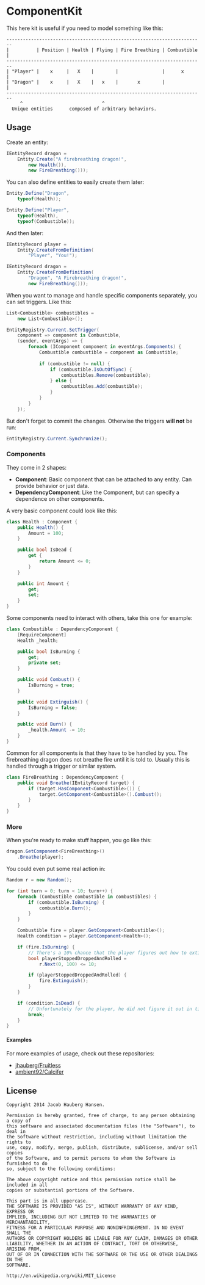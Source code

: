 # ComponentKit

This here kit is useful if you need to model something like this:

	------------------------------------------------------------------------
	|          | Position | Health | Flying | Fire Breathing | Combustible |
	------------------------------------------------------------------------
	| "Player" |    x     |   X    |        |                |      x      |
	| "Dragon" |    x     |   X    |   x    |       x        |             |
	------------------------------------------------------------------------
	     ^                             ^
	  Unique entities      composed of arbitrary behaviors.


## Usage

Create an entity:

```C#
IEntityRecord dragon = 
    Entity.Create("A firebreathing dragon!",
        new Health()),
        new FireBreathing()));
```

You can also define entities to easily create them later:

```C#
Entity.Define("Dragon",
    typeof(Health));

Entity.Define("Player",
    typeof(Health),
    typeof(Combustible));
```

And then later:

```C#
IEntityRecord player =
    Entity.CreateFromDefinition(
        "Player", "You!");

IEntityRecord dragon =
    Entity.CreateFromDefinition(
        "Dragon", "A Firebreathing dragon!",
        new FireBreathing()));
```

When you want to manage and handle specific components separately, you can set triggers. Like this:

```C#
List<Combustible> combustibles = 
    new List<Combustible>();

EntityRegistry.Current.SetTrigger(
    component => component is Combustible,
    (sender, eventArgs) => {
        foreach (IComponent component in eventArgs.Components) {
            Combustible combustible = component as Combustible;
            
            if (combustible != null) {
                if (combustible.IsOutOfSync) {
                    combustibles.Remove(combustible);
                } else {
                    combustibles.Add(combustible);
                }
            }
        }
    });
```

But don't forget to commit the changes. Otherwise the triggers **will not** be run:

```C#
EntityRegistry.Current.Synchronize();
```

### Components

They come in 2 shapes:

 - **Component**: Basic component that can be attached to any entity. Can provide behavior or just data.
 - **DependencyComponent**: Like the Component, but can specify a dependence on other components.

A very basic component could look like this:

```C#
class Health : Component {
    public Health() {
        Amount = 100;
    }

    public bool IsDead {
        get {
            return Amount <= 0;
        }
    }

    public int Amount { 
        get; 
        set; 
    }
}
```

Some components need to interact with others, take this one for example:

```C#
class Combustible : DependencyComponent {
    [RequireComponent]
    Health _health;

    public bool IsBurning { 
        get; 
        private set; 
    }

    public void Combust() {
        IsBurning = true;
    }

    public void Extinguish() {
        IsBurning = false;
    }

    public void Burn() {
        _health.Amount -= 10;
    }
}
```

Common for all components is that they have to be handled by you. The firebreathing dragon does not breathe fire until it is told to. Usually this is handled through a trigger or similar system.

```C#
class FireBreathing : DependencyComponent {
    public void Breathe(IEntityRecord target) {
        if (target.HasComponent<Combustible>()) {
            target.GetComponent<Combustible>().Combust();
        }
    }
}
```

### More

When you're ready to make stuff happen, you go like this:

```C#
dragon.GetComponent<FireBreathing>()
    .Breathe(player);
```

You could even put some real action in:

```C#
Random r = new Random();

for (int turn = 0; turn < 10; turn++) {
    foreach (Combustible combustible in combustibles) {
        if (combustible.IsBurning) {
            combustible.Burn();
        }
    }

    Combustible fire = player.GetComponent<Combustible>();
    Health condition = player.GetComponent<Health>();

    if (fire.IsBurning) {
        // There's a 10% chance that the player figures out how to extinguish himself!
        bool playerStoppedDroppedAndRolled =
            r.Next(0, 100) <= 10;

        if (playerStoppedDroppedAndRolled) {
            fire.Extinguish();
        }
    }

    if (condition.IsDead) {
    	// Unfortunately for the player, he did not figure it out in time.
        break;
    }
}
```

#### Examples

For more examples of usage, check out these repositories:

 - [jhauberg/Fruitless](https://github.com/jhauberg/Fruitless)
 - [ambient92/Calcifer](https://github.com/ambient92/Calcifer)

## License

	Copyright 2014 Jacob Hauberg Hansen.

	Permission is hereby granted, free of charge, to any person obtaining a copy of
	this software and associated documentation files (the "Software"), to deal in
	the Software without restriction, including without limitation the rights to
	use, copy, modify, merge, publish, distribute, sublicense, and/or sell copies
	of the Software, and to permit persons to whom the Software is furnished to do
	so, subject to the following conditions:

	The above copyright notice and this permission notice shall be included in all
	copies or substantial portions of the Software.

	This part is in all uppercase. 
	THE SOFTWARE IS PROVIDED "AS IS", WITHOUT WARRANTY OF ANY KIND, EXPRESS OR
	IMPLIED, INCLUDING BUT NOT LIMITED TO THE WARRANTIES OF MERCHANTABILITY,
	FITNESS FOR A PARTICULAR PURPOSE AND NONINFRINGEMENT. IN NO EVENT SHALL THE
	AUTHORS OR COPYRIGHT HOLDERS BE LIABLE FOR ANY CLAIM, DAMAGES OR OTHER
	LIABILITY, WHETHER IN AN ACTION OF CONTRACT, TORT OR OTHERWISE, ARISING FROM,
	OUT OF OR IN CONNECTION WITH THE SOFTWARE OR THE USE OR OTHER DEALINGS IN THE
	SOFTWARE.

	http://en.wikipedia.org/wiki/MIT_License